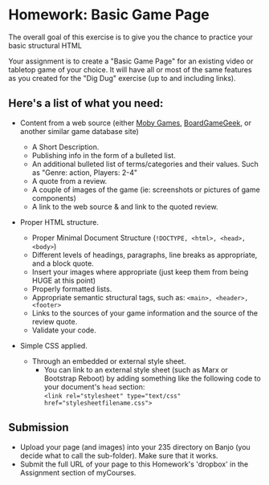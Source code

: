 # Homework: Basic Game Page

The overall goal of this exercise is to give you the chance to practice your basic structural HTML 

Your assignment is to create a "Basic Game Page" for an existing video or tabletop game of your choice.  It will have all or most of the same features as you created for the "Dig Dug" exercise (up to and including links).

## Here's a list of what you need:
- Content from a web source (either [Moby Games](https://www.mobygames.com/), [BoardGameGeek](https://boardgamegeek.com/), or another similar game database site)
    - A Short Description.
    - Publishing info in the form of a bulleted list.
    - An additional bulleted list of terms/categories and their values.  Such as "Genre: action, Players: 2-4"
    - A quote from a review.
    - A couple of images of the game (ie: screenshots or pictures of game components)
    - A link to the web source & and link to the quoted review.

- Proper HTML structure.
    - Proper Minimal Document Structure (`!DOCTYPE, <html>, <head>, <body>`)
    - Different levels of headings, paragraphs, line breaks as appropriate, and a block quote.
    - Insert your images where appropriate (just keep them from being HUGE at this point)
    - Properly formatted lists.
    - Appropriate semantic structural tags, such as: `<main>, <header>, <footer>`
    - Links to the sources of your game information and the source of the review quote.
    - Validate your code.

- Simple CSS applied.
    - Through an embedded or external style sheet. 
        - You can link to an external style sheet (such as Marx or Bootstrap Reboot) by adding something like the following code to your document's `head` section:  
        `<link rel="stylesheet" type="text/css" href="stylesheetfilename.css">`
        
## Submission

- Upload your page (and images) into your 235 directory on Banjo (you decide what to call the sub-folder).  Make sure that it works.
- Submit the full URL of your page to this Homework's 'dropbox' in the Assignment section of myCourses.

